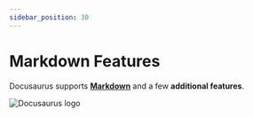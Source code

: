 ```yaml
---
sidebar_position: 30
---
```


# Markdown Features


Docusaurus supports **[Markdown](https://daringfireball.net/projects/markdown/syntax)** and a few **additional features**.

![Docusaurus logo](/img/docusaurus.png)
